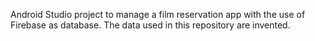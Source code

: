 Android Studio project to manage a film reservation app with the use of Firebase as database.
The data used in this repository are invented.

